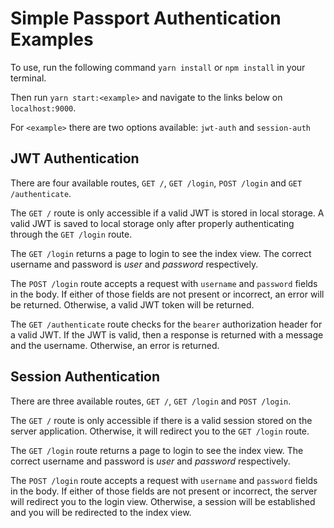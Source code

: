 # Simple Passport Authentication Examples

To use, run the following command `yarn install` or `npm install` in your terminal.

Then run `yarn start:<example>` and navigate to the links below on `localhost:9000`.

For `<example>` there are two options available: `jwt-auth` and `session-auth`

## JWT Authentication
There are four available routes, `GET /`, `GET /login`, `POST /login` and `GET /authenticate`.

The `GET /` route is only accessible if a valid JWT is stored in local storage. A valid JWT is saved to local storage only after properly authenticating through the `GET /login` route.

The `GET /login` returns a page to login to see the index view. The correct username and password is *user* and *password* respectively.

The `POST /login` route accepts a request with `username` and `password` fields in the body. If either of those fields are not present or incorrect, an error will be returned. Otherwise, a valid JWT token will be returned.

The `GET /authenticate` route checks for the `bearer` authorization header for a valid JWT. If the JWT is valid, then a response is returned with a message and the username. Otherwise, an error is returned.

## Session Authentication
There are three available routes, `GET /`, `GET /login` and `POST /login`.

The `GET /` route is only accessible if there is a valid session stored on the server application. Otherwise, it will redirect you to the `GET /login` route.

The `GET /login` route returns a page to login to see the index view. The correct username and password is *user* and *password* respectively.

The `POST /login` route accepts a request with `username` and `password` fields in the body. If either of those fields are not present or incorrect, the server will redirect you to the login view. Otherwise, a session will be established and you will be redirected to the index view.
